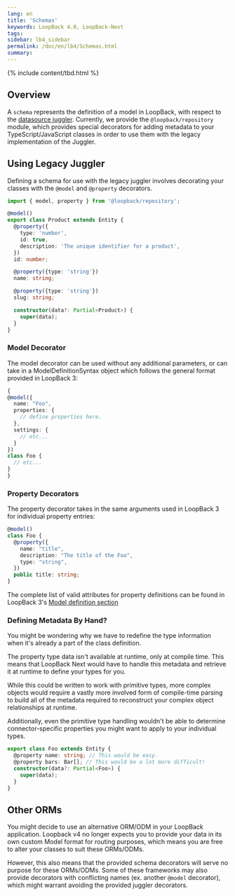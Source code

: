 ```yaml
---
lang: en
title: 'Schemas'
keywords: LoopBack 4.0, LoopBack-Next
tags:
sidebar: lb4_sidebar
permalink: /doc/en/lb4/Schemas.html
summary:
---
```

{% include content/tbd.html %}

## Overview
A `schema` represents the definition of a model in LoopBack, with respect to
the [datasource juggler](https://github.com/strongloop/loopback-datasource-juggler).
Currently, we provide the `@loopback/repository` module, which provides special
decorators for adding metadata to your TypeScript/JavaScript
classes in order to use them with the legacy implementation of the Juggler.

## Using Legacy Juggler
Defining a schema for use with the legacy juggler involves decorating your
classes with the `@model` and `@property` decorators.

```ts
import { model, property } from '@loopback/repository';

@model()
export class Product extends Entity {
  @property({
    type: 'number',
    id: true,
    description: 'The unique identifier for a product',
  })
  id: number;

  @property({type: 'string'})
  name: string;

  @property({type: 'string'})
  slug: string;

  constructor(data?: Partial<Product>) {
    super(data);
  }
}
```

### Model Decorator
The model decorator can be used without any additional parameters, or can take
in a ModelDefinitionSyntax object which follows the general format provided in
LoopBack 3:
```ts
{
@model({
  name: "Foo",
  properties: {
    // define properties here.
  },
  settings: {
    // etc...
  }
})
class Foo {
  // etc...
}
}
```

### Property Decorators
The property decorator takes in the same arguments used in LoopBack 3 for
individual property entries:
```ts
@model()
class Foo {
  @property({
    name: "title",
    description: "The title of the Foo",
    type: "string",
  })
  public title: string;
}
```

The complete list of valid attributes for property definitions can be found in
LoopBack 3's [Model definition section](https://loopback.io/doc/en/lb3/Model-definition-JSON-file.html#properties)

### Defining Metadata By Hand?
You might be wondering why we have to redefine the type information when
it's already a part of the class definition.

The property type data isn't available at runtime, only at compile time.
This means that LoopBack Next would have to handle this metadata and retrieve
it at runtime to define your types for you.

While this could be written to work with primitive types, more complex objects
would require a vastly more involved form of compile-time parsing to build all
of the metadata required to reconstruct your complex object relationships at
runtime.

Additionally, even the primitive type handling wouldn't be able to
determine connector-specific properties you might want to apply to your
individual types.

```ts
export class Foo extends Entity {
  @property name: string; // This would be easy.
  @property bars: Bar[]; // This would be a lot more difficult!
  constructor(data?: Partial<Foo>) {
    super(data);
  }
}
```

## Other ORMs
You might decide to use an alternative ORM/ODM in your LoopBack application.
Loopback v4 no longer expects you to provide your data in its own custom Model
format for routing purposes, which means you are free to alter your classes
to suit these ORMs/ODMs.

However, this also means that the provided schema decorators will serve no
purpose for these ORMs/ODMs. Some of these frameworks may also provide
decorators with conflicting names (ex. another `@model` decorator), which might
warrant avoiding the provided juggler decorators.

